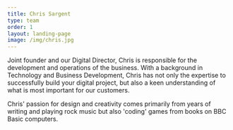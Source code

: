 ```yaml
---
title: Chris Sargent
type: team
order: 1
layout: landing-page
image: /img/chris.jpg
---
```


<p>Joint founder and our Digital Director, Chris&nbsp;is responsible for the development and operations of the business. With a background in Technology and Business Development, Chris has not only the expertise to successfully build your digital project, but also a keen understanding of what is most important for our customers.</p>

<p>Chris' passion for design and creativity comes primarily from years of writing and&nbsp;playing&nbsp;rock music but also 'coding' games from books on BBC Basic computers.</p>
